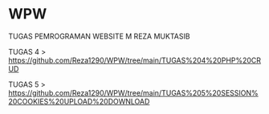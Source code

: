 # WPW
 TUGAS PEMROGRAMAN WEBSITE M REZA MUKTASIB

TUGAS 4 > https://github.com/Reza1290/WPW/tree/main/TUGAS%204%20PHP%20CRUD

TUGAS 5 > https://github.com/Reza1290/WPW/tree/main/TUGAS%205%20SESSION%20COOKIES%20UPLOAD%20DOWNLOAD
